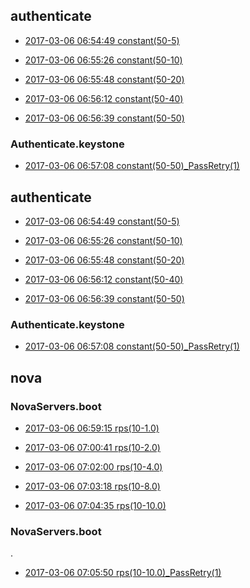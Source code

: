 
## authenticate

- [2017-03-06 06:54:49  constant(50-5)](https://godleon.github.io/osp_binary_test_result/0.0.21/authenticate/(20170306_065449)Authenticate.keystone-constant(50-5).html)

- [2017-03-06 06:55:26  constant(50-10)](https://godleon.github.io/osp_binary_test_result/0.0.21/authenticate/(20170306_065526)Authenticate.keystone-constant(50-10).html)

- [2017-03-06 06:55:48  constant(50-20)](https://godleon.github.io/osp_binary_test_result/0.0.21/authenticate/(20170306_065548)Authenticate.keystone-constant(50-20).html)

- [2017-03-06 06:56:12  constant(50-40)](https://godleon.github.io/osp_binary_test_result/0.0.21/authenticate/(20170306_065612)Authenticate.keystone-constant(50-40).html)

- [2017-03-06 06:56:39  constant(50-50)](https://godleon.github.io/osp_binary_test_result/0.0.21/authenticate/(20170306_065639)Authenticate.keystone-constant(50-50).html)

### Authenticate.keystone

- [2017-03-06 06:57:08  constant(50-50)_PassRetry(1)](https://godleon.github.io/osp_binary_test_result/0.0.21/authenticate/(20170306_065708)Authenticate.keystone-constant(50-50)_PassRetry(1).html)

## authenticate

- [2017-03-06 06:54:49  constant(50-5)](https://godleon.github.io/osp_binary_test_result/0.0.21/authenticate/(20170306_065449)Authenticate.keystone-constant(50-5).html)

- [2017-03-06 06:55:26  constant(50-10)](https://godleon.github.io/osp_binary_test_result/0.0.21/authenticate/(20170306_065526)Authenticate.keystone-constant(50-10).html)

- [2017-03-06 06:55:48  constant(50-20)](https://godleon.github.io/osp_binary_test_result/0.0.21/authenticate/(20170306_065548)Authenticate.keystone-constant(50-20).html)

- [2017-03-06 06:56:12  constant(50-40)](https://godleon.github.io/osp_binary_test_result/0.0.21/authenticate/(20170306_065612)Authenticate.keystone-constant(50-40).html)

- [2017-03-06 06:56:39  constant(50-50)](https://godleon.github.io/osp_binary_test_result/0.0.21/authenticate/(20170306_065639)Authenticate.keystone-constant(50-50).html)

### Authenticate.keystone

- [2017-03-06 06:57:08  constant(50-50)_PassRetry(1)](https://godleon.github.io/osp_binary_test_result/0.0.21/authenticate/(20170306_065708)Authenticate.keystone-constant(50-50)_PassRetry(1).html)

## nova

### NovaServers.boot

- [2017-03-06 06:59:15  rps(10-1.0)](https://godleon.github.io/osp_binary_test_result/0.0.21/nova/(20170306_065915)NovaServers.boot_and_associate_floating_ip-rps(10-1.0).html)

- [2017-03-06 07:00:41  rps(10-2.0)](https://godleon.github.io/osp_binary_test_result/0.0.21/nova/(20170306_070041)NovaServers.boot_and_associate_floating_ip-rps(10-2.0).html)

- [2017-03-06 07:02:00  rps(10-4.0)](https://godleon.github.io/osp_binary_test_result/0.0.21/nova/(20170306_070200)NovaServers.boot_and_associate_floating_ip-rps(10-4.0).html)

- [2017-03-06 07:03:18  rps(10-8.0)](https://godleon.github.io/osp_binary_test_result/0.0.21/nova/(20170306_070318)NovaServers.boot_and_associate_floating_ip-rps(10-8.0).html)

- [2017-03-06 07:04:35  rps(10-10.0)](https://godleon.github.io/osp_binary_test_result/0.0.21/nova/(20170306_070435)NovaServers.boot_and_associate_floating_ip-rps(10-10.0).html)

### NovaServers.boot
.

- [2017-03-06 07:05:50  rps(10-10.0)_PassRetry(1)](https://godleon.github.io/osp_binary_test_result/0.0.21/nova/(20170306_070550)NovaServers.boot_and_associate_floating_ip-rps(10-10.0)_PassRetry(1).html)
